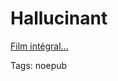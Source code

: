 # Hallucinant

[Film intégral...](http://www.videosift.com/video/Ants-Natures-Secret-Power-An-ant-documentary)

Tags: noepub